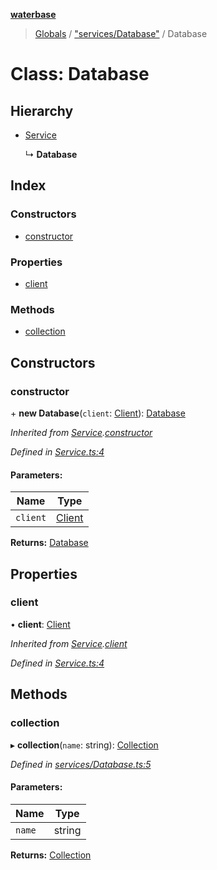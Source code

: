 **[waterbase](../README.md)**

> [Globals](../globals.md) / ["services/Database"](../modules/_services_database_.md) / Database

# Class: Database

## Hierarchy

- [Service](_service_.service.md)

  ↳ **Database**

## Index

### Constructors

- [constructor](_services_database_.database.md#constructor)

### Properties

- [client](_services_database_.database.md#client)

### Methods

- [collection](_services_database_.database.md#collection)

## Constructors

### constructor

\+ **new Database**(`client`: [Client](_client_.client.md)): [Database](_services_database_.database.md)

_Inherited from [Service](_service_.service.md).[constructor](_service_.service.md#constructor)_

_Defined in [Service.ts:4](https://github.com/sinewtech/waterbase/blob/b0835b6/lib/Service.ts#L4)_

#### Parameters:

| Name     | Type                         |
| -------- | ---------------------------- |
| `client` | [Client](_client_.client.md) |

**Returns:** [Database](_services_database_.database.md)

## Properties

### client

• **client**: [Client](_client_.client.md)

_Inherited from [Service](_service_.service.md).[client](_service_.service.md#client)_

_Defined in [Service.ts:4](https://github.com/sinewtech/waterbase/blob/b0835b6/lib/Service.ts#L4)_

## Methods

### collection

▸ **collection**(`name`: string): [Collection](_helpers_collection_.collection.md)

_Defined in [services/Database.ts:5](https://github.com/sinewtech/waterbase/blob/b0835b6/lib/services/Database.ts#L5)_

#### Parameters:

| Name   | Type   |
| ------ | ------ |
| `name` | string |

**Returns:** [Collection](_helpers_collection_.collection.md)
